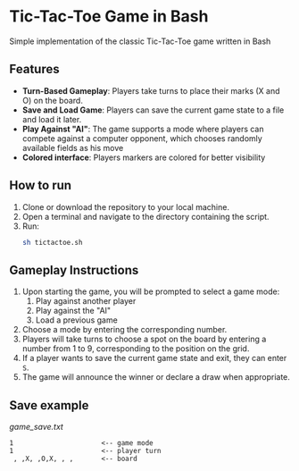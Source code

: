 # Tic-Tac-Toe Game in Bash
Simple implementation of the classic Tic-Tac-Toe game written in Bash

## Features

- **Turn-Based Gameplay**: Players take turns to place their marks (X and O) on the board.
- **Save and Load Game**: Players can save the current game state to a file and load it later.
- **Play Against "AI"**: The game supports a mode where players can compete against a computer opponent, which chooses randomly available fields as his move
- **Colored interface**: Players markers are colored for better visibility

## How to run

1. Clone or download the repository to your local machine.
2. Open a terminal and navigate to the directory containing the script.
3. Run:
   ```bash
   sh tictactoe.sh
   ```

## Gameplay Instructions

1. Upon starting the game, you will be prompted to select a game mode:
    1. Play against another player
    2. Play against the "AI"
    3. Load a previous game
2. Choose a mode by entering the corresponding number.
3. Players will take turns to choose a spot on the board by entering a number from $1$ to $9$, corresponding to the position on the grid.
4. If a player wants to save the current game state and exit, they can enter `S`.
5. The game will announce the winner or declare a draw when appropriate.

## Save example

_game_save.txt_
```
1                      <-- game mode
1                      <-- player turn
 , ,X, ,O,X, , ,       <-- board
```